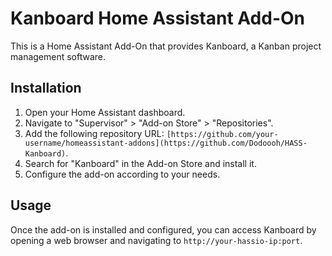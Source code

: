 # Kanboard Home Assistant Add-On

This is a Home Assistant Add-On that provides Kanboard, a Kanban project management software.

## Installation

1. Open your Home Assistant dashboard.
2. Navigate to "Supervisor" > "Add-on Store" > "Repositories".
3. Add the following repository URL: `[https://github.com/your-username/homeassistant-addons](https://github.com/Dodoooh/HASS-Kanboard)`.
4. Search for "Kanboard" in the Add-on Store and install it.
5. Configure the add-on according to your needs.

## Usage

Once the add-on is installed and configured, you can access Kanboard by opening a web browser and navigating to `http://your-hassio-ip:port`.

